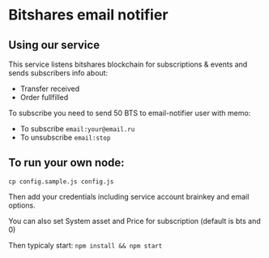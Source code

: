 # Bitshares email notifier
## Using our service

This service listens bitshares blockchain for subscriptions & events and sends subscribers info about:
- Transfer received
- Order fullfilled

To subscribe you need to send 50 BTS to email-notifier user with memo:
- To subscribe
``
email:your@email.ru 
``
- To unsubscribe
``
email:stop
``

## To run your own node:
``
cp config.sample.js config.js
``

Then add your credentials including service account brainkey and email options.

You can also set System asset and Price for subscription (default is bts and 0)

Then typicaly start:
``
npm install && npm start
``

